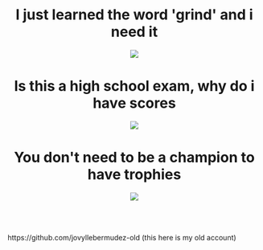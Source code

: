 
<h1 align="center">I just learned the word 'grind' and i need it</h1>
<p align="center">
	<img align="center" src="http://github-readme-streak-stats.herokuapp.com?user=jovyllebermudez&theme=vue" />
</p>

<h1 align="center">Is this a high school exam, why do i have scores</h1>
<p align="center">
	<img align="center" src="https://github-readme-stats.vercel.app/api?username=jovyllebermudez&show_icons=true" />
</p>

<h1 align="center">You don't need to be a champion to have trophies</h1>
<p align="center">
<img align="center" src="https://github-profile-trophy.vercel.app/?username=jovyllebermudez&column=7&margin-w=15&margin-h=15" />
</p>
<br />
<br />
<br />
https://github.com/jovyllebermudez-old (this here is my old account)
